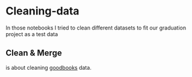 # Cleaning-data

In those notebooks I tried to clean different datasets to fit our graduation project as a test data


## Clean & Merge 
is about cleaning [goodbooks](https://www.kaggle.com/zygmunt/goodbooks-10k?select=book_tags.csv) data.
